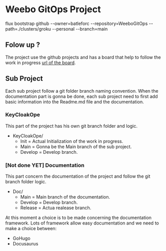 # Weebo GitOps Project

flux bootstrap github --owner=batleforc --repository=WeeboGitOps --path=./clusters/groku --personal --branch=main

## Folow up ?

The project use the github projects and has a board that help to follow the work in progress [url of the board](https://github.com/batleforc/WeeboGitOps/projects/1).

## Sub Project

Each sub project follow a git folder branch naming convention. When the documentation part is gonna be done, each sub project need to first add basic information into the Readme.md file and the documentation.

### KeyCloakOpe

This part of the project has his own git branch folder and logic.

- KeyCloakOpe/
  - Init = Actual Initialization of the work in progress.
  - Main = Gonna be the Main branch of the sub project.
  - Develop = Develop branch.

### [Not done YET] Documentation

This part concern the documentation of the project and follow the git branch folder logic.

- Doc/
  - Main = Main branch of the documentation.
  - Develop = Develop branch.
  - Release = Actua realease branch.

At this moment a choice is to be made concerning the documentation framework.
Lots of framework allow easy documentation and we need to make a choice between:

- GoHugo
- Docusaurus
